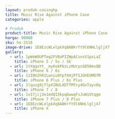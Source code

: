 ```yaml
---
layout: produk-casinghp
title: Music Rise Against iPhone Case
categories: apple

# Produk
product-title: Music Rise Against iPhone Case
harga: 90000
sku: hn-2516
image-drive: 1E8EzcWLelpkXq8ABKrft9l6NHLlgljX7
gallery:
  - url: 1pWoW9UPTeq2FVBaPIZWpACsnsV1psLaZ
    title: iPhone 5 / 5s / SE
  - url: 1tXqqxYt__myKokPUzLzHUrpsGD50mxQB
    title: iPhone 6 / 6s
  - url: 11I0U2hR1Lwniu9YpTXHjPfIJOXEUMOfM
    title: iPhone 6 Plus / 6s Plus
  - url: 1lquzg9jflpXIBULADTTMTcy4OxTayv8q
    title: iPhone 7 / 8
  - url: 1v17jij3e1mdQ15kpqGwwqFsJuWiUtqgm
    title: iPhone 7 Plus / 8 Plus
  - url: 1E8EzcWLelpkXq8ABKrft9l6NHLlgljX7
    title: iPhone X
---
```

